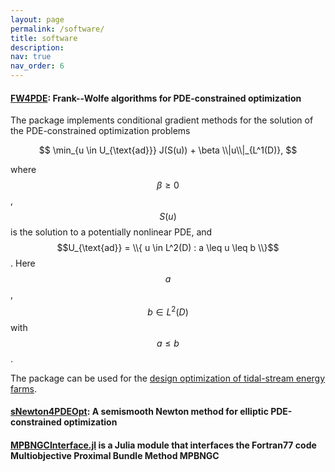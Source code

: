 ```yaml
---
layout: page
permalink: /software/
title: software
description: 
nav: true
nav_order: 6
---
```


#### [FW4PDE](https://github.com/milzj/FW4PDE): Frank--Wolfe algorithms for PDE-constrained optimization

The package implements conditional gradient methods for the solution 
of the PDE-constrained optimization problems

$$
	\min_{u \in U_{\text{ad}}}  J(S(u)) + \beta \\|u\\|_{L^1(D)},
$$

where $$\beta \geq 0$$, $$S(u)$$ is the solution to a potentially nonlinear PDE, and 
$$U_{\text{ad}} = \\{ u \in L^2(D) : a \leq u \leq b \\}$$. Here $$a$$, $$b \in L^2(D)$$
with $$a \leq b$$.


The package can be used for the [design optimization of tidal-stream energy farms](https://github.com/milzj/FW4PDE/tree/main/examples/nonconvex/tidalfarm).


#### [sNewton4PDEOpt](https://github.com/milzj/sNewton4PDEOpt): A semismooth Newton method for elliptic PDE-constrained optimization

#### [MPBNGCInterface.jl](https://github.com/milzj/MPBNGCInterface.jl) is a Julia module that interfaces the Fortran77 code Multiobjective Proximal Bundle Method MPBNGC
